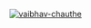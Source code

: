 [![vaibhav-chauthe](https://circleci.com/gh/vaibhav-chauthe/vaibhav567.svg?style=svg)](https://app.circleci.com/pipelines/github/vaibhav-chauthe/vaibhav567?branch=main&filter=all)